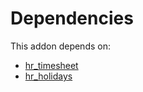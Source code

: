 # Dependencies

This addon depends on:

- [hr_timesheet](../../../../../oca-ocb-hr/odoo-bringout-oca-ocb-hr_timesheet)
- [hr_holidays](../../../../../oca-ocb-hr/odoo-bringout-oca-ocb-hr_holidays)
